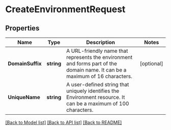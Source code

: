 # CreateEnvironmentRequest

## Properties

Name | Type | Description | Notes
------------ | ------------- | ------------- | -------------
**DomainSuffix** | **string** | A URL-friendly name that represents the environment and forms part of the domain name. It can be a maximum of 16 characters. | [optional] 
**UniqueName** | **string** | A user-defined string that uniquely identifies the Environment resource. It can be a maximum of 100 characters. | 

[[Back to Model list]](../README.md#documentation-for-models) [[Back to API list]](../README.md#documentation-for-api-endpoints) [[Back to README]](../README.md)


